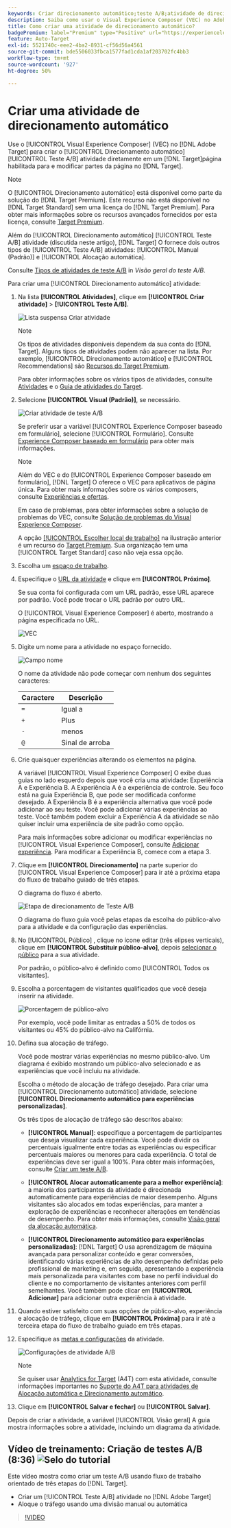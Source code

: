 ```yaml
---
keywords: Criar direcionamento automático;teste A/B;atividade de direcionamento automático;nova atividade a/b;direcionamento automático;direcionamento automático para experiências personalizadas;personalizado;otimização
description: Saiba como usar o Visual Experience Composer (VEC) no Adobe [!DNL Target] para criar sua atividade de Teste A/B de Direcionamento automático diretamente em uma [!DNL Target]página habilitada para.
title: Como criar uma atividade de direcionamento automático?
badgePremium: label="Premium" type="Positive" url="https://experienceleague.adobe.com/docs/target/using/introduction/intro.html?lang=en#premium newtab=true" tooltip="See what's included in Target Premium."
feature: Auto-Target
exl-id: 5521740c-eee2-4ba2-8931-cf56d56a4561
source-git-commit: bde5506033fbca1577fad1cda1af203702fc4bb3
workflow-type: tm+mt
source-wordcount: '927'
ht-degree: 50%

---
```


# Criar uma atividade de direcionamento automático

Use o [!UICONTROL Visual Experience Composer] (VEC) no [!DNL Adobe Target] para criar o [!UICONTROL Direcionamento automático] [!UICONTROL Teste A/B] atividade diretamente em um [!DNL Target]página habilitada para e modificar partes da página no [!DNL Target].

>[!NOTE]
>
>O [!UICONTROL Direcionamento automático] está disponível como parte da solução do [!DNL Target Premium]. Este recurso não está disponível no [!DNL Target Standard] sem uma licença do [!DNL Target Premium]. Para obter mais informações sobre os recursos avançados fornecidos por esta licença, consulte [Target Premium](/help/main/c-intro/intro.md).
>
>Além do [!UICONTROL Direcionamento automático] [!UICONTROL Teste A/B] atividade (discutida neste artigo), [!DNL Target] O fornece dois outros tipos de [!UICONTROL Teste A/B] atividades: [!UICONTROL Manual (Padrão)] e [!UICONTROL Alocação automática].
>
>Consulte [Tipos de atividades de teste A/B](/help/main/c-activities/t-test-ab/test-ab.md#types) in *Visão geral do teste A/B*.

Para criar uma [!UICONTROL Direcionamento automático] atividade:

1. Na lista **[!UICONTROL Atividades]**, clique em **[!UICONTROL Criar atividade]** > **[!UICONTROL Teste A/B]**.

   ![Lista suspensa Criar atividade](/help/main/c-activities/t-test-ab/t-test-create-ab/assets/ab_select-new.png)

   >[!NOTE]
   >
   >Os tipos de atividades disponíveis dependem da sua conta do [!DNL Target]. Alguns tipos de atividades podem não aparecer na lista. Por exemplo, [!UICONTROL Direcionamento automático] e [!UICONTROL Recommendations] são [Recursos do Target Premium](/help/main/c-intro/intro.md#premium).
   >
   >Para obter informações sobre os vários tipos de atividades, consulte [Atividades](/help/main/c-activities/activities.md) e o [Guia de atividades do Target](/help/main/c-activities/target-activities-guide.md).

1. Selecione **[!UICONTROL Visual (Padrão)]**, se necessário.

   ![Criar atividade de teste A/B](/help/main/c-activities/t-test-ab/t-test-create-ab/assets/create-ab.png)

   Se preferir usar a variável [!UICONTROL Experience Composer baseado em formulário], selecione [!UICONTROL Formulário]. Consulte [Experience Composer baseado em formulário](/help/main/c-experiences/form-experience-composer.md) para obter mais informações.

   >[!NOTE]
   >
   >Além do VEC e do [!UICONTROL Experience Composer baseado em formulário], [!DNL Target] O oferece o VEC para aplicativos de página única. Para obter mais informações sobre os vários composers, consulte [Experiências e ofertas](/help/main/c-experiences/experiences.md).
   >
   >Em caso de problemas, para obter informações sobre a solução de problemas do VEC, consulte [Solução de problemas do Visual Experience Composer](/help/main/c-experiences/c-visual-experience-composer/r-troubleshoot-composer/troubleshoot-composer.md).
   >
   >A opção [[!UICONTROL Escolher local de trabalho]](/help/main/administrating-target/c-user-management/property-channel/property-channel.md) na ilustração anterior é um recurso do [Target Premium](/help/main/c-intro/intro.md). Sua organização tem uma [!UICONTROL Target Standard] caso não veja essa opção.

1. Escolha um [espaço de trabalho](/help/main/administrating-target/c-user-management/property-channel/property-channel.md).

1. Especifique o [URL da atividade](/help/main/c-activities/t-test-ab/t-test-create-ab/ab-activity-url.md) e clique em **[!UICONTROL Próximo]**.

   Se sua conta foi configurada com um URL padrão, esse URL aparece por padrão. Você pode trocar o URL padrão por outro URL.

   O [!UICONTROL Visual Experience Composer] é aberto, mostrando a página especificada no URL.

   ![VEC](/help/main/c-activities/t-test-ab/t-test-create-ab/assets/vec-new.png)

1. Digite um nome para a atividade no espaço fornecido.

   ![Campo nome](/help/main/c-activities/t-test-ab/t-test-create-ab/assets/ab_newname-new.png)

   O nome da atividade não pode começar com nenhum dos seguintes caracteres:

   | Caractere | Descrição |
   |--- |--- |
   | `=` | Igual a |
   | `+` | Plus |
   | `-` | menos |
   | `@` | Sinal de arroba |

1. Crie quaisquer experiências alterando os elementos na página.

   A variável [!UICONTROL Visual Experience Composer] O exibe duas guias no lado esquerdo depois que você cria uma atividade: Experiência A e Experiência B. A Experiência A é a experiência de controle. Seu foco está na guia Experiência B, que pode ser modificada conforme desejado. A Experiência B é a experiência alternativa que você pode adicionar ao seu teste. Você pode adicionar várias experiências ao teste. Você também podem excluir a Experiência A da atividade se não quiser incluir uma experiência de site padrão como opção.

   Para mais informações sobre adicionar ou modificar experiências no [!UICONTROL Visual Experience Composer], consulte  [Adicionar experiência](/help/main/c-activities/t-test-ab/t-test-create-ab/ab-add-experience.md). Para modificar a Experiência B, comece com a etapa 3.

1. Clique em **[!UICONTROL Direcionamento]** na parte superior do [!UICONTROL Visual Experience Composer] para ir até a próxima etapa do fluxo de trabalho guiado de três etapas.

   O diagrama do fluxo é aberto.

   ![Etapa de direcionamento de Teste A/B](/help/main/c-activities/t-test-ab/t-test-create-ab/assets/ab_flow-new.png)

   O diagrama do fluxo guia você pelas etapas da escolha do público-alvo para a atividade e da configuração das experiências.

1. No [!UICONTROL Público] , clique no ícone editar (três elipses verticais), clique em **[!UICONTROL Substituir público-alvo]**, depois [selecionar o público](/help/main/c-activities/t-test-ab/t-test-create-ab/ab-audience.md) para a sua atividade.

   Por padrão, o público-alvo é definido como [!UICONTROL Todos os visitantes].

1. Escolha a porcentagem de visitantes qualificados que você deseja inserir na atividade.

   ![Porcentagem de público-alvo](/help/main/c-activities/t-test-ab/t-test-create-ab/assets/audperc-new.png)

   Por exemplo, você pode limitar as entradas a 50% de todos os visitantes ou 45% do público-alvo na Califórnia.

1. Defina sua alocação de tráfego.

   Você pode mostrar várias experiências no mesmo público-alvo. Um diagrama é exibido mostrando um público-alvo selecionado e as experiências que você incluiu na atividade.

   Escolha o método de alocação de tráfego desejado. Para criar uma [!UICONTROL Direcionamento automático] atividade, selecione **[!UICONTROL Direcionamento automático para experiências personalizadas]**.

   Os três tipos de alocação de tráfego são descritos abaixo:

   * **[!UICONTROL Manual]**: especifique a porcentagem de participantes que deseja visualizar cada experiência. Você pode dividir os percentuais igualmente entre todas as experiências ou especificar percentuais maiores ou menores para cada experiência. O total de experiências deve ser igual a 100%. Para obter mais informações, consulte [Criar um teste A/B](/help/main/c-activities/t-test-ab/t-test-create-ab/test-create-ab.md).

   * **[!UICONTROL Alocar automaticamente para a melhor experiência]**: a maioria dos participantes da atividade é direcionada automaticamente para experiências de maior desempenho. Alguns visitantes são alocados em todas experiências, para manter a exploração de experiências e reconhecer alterações em tendências de desempenho. Para obter mais informações, consulte [Visão geral da alocação automática](/help/main/c-activities/automated-traffic-allocation/automated-traffic-allocation.md).

   * **[!UICONTROL Direcionamento automático para experiências personalizadas]**: [!DNL Target] O usa aprendizagem de máquina avançada para personalizar conteúdo e gerar conversões, identificando várias experiências de alto desempenho definidas pelo profissional de marketing e, em seguida, apresentando a experiência mais personalizada para visitantes com base no perfil individual do cliente e no comportamento de visitantes anteriores com perfil semelhantes.
   Você também pode clicar em **[!UICONTROL Adicionar]** para adicionar outra experiência à atividade.

1. Quando estiver satisfeito com suas opções de público-alvo, experiência e alocação de tráfego, clique em **[!UICONTROL Próxima]** para ir até a terceira etapa do fluxo de trabalho guiado em três etapas.

1. Especifique as [metas e configurações](/help/main/c-activities/t-test-ab/t-test-create-ab/ab-goals-and-settings.md) da atividade.

   ![Configurações de atividade A/B](/help/main/c-activities/t-test-ab/t-test-create-ab/assets/ab_settings-new.png)

   >[!NOTE]
   >
   >Se quiser usar [Analytics for Target](/help/main/c-integrating-target-with-mac/a4t/a4t.md) (A4T) com esta atividade, consulte informações importantes no [Suporte do A4T para atividades de Alocação automática e Direcionamento automático](/help/main/c-integrating-target-with-mac/a4t/a4t-at-aa.md).

1. Clique em **[!UICONTROL Salvar e fechar]** ou **[!UICONTROL Salvar]**.

Depois de criar a atividade, a variável [!UICONTROL Visão geral] A guia mostra informações sobre a atividade, incluindo um diagrama da atividade.

## Vídeo de treinamento: Criação de testes A/B (8:36) ![Selo do tutorial](/help/main/assets/tutorial.png)

Este vídeo mostra como criar um teste A/B usando fluxo de trabalho orientado de três etapas do [!DNL Target].

* Criar um [!UICONTROL Teste A/B] atividade no [!DNL Adobe Target]
* Aloque o tráfego usando uma divisão manual ou automática

>[!VIDEO](https://video.tv.adobe.com/v/17391)
